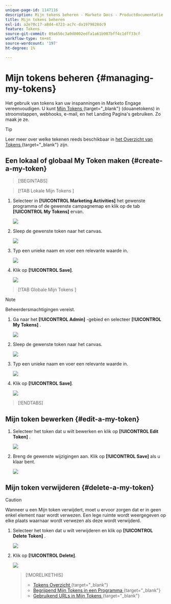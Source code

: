 ```yaml
---
unique-page-id: 1147116
description: Mijn tokens beheren - Marketo Docs - Productdocumentatie
title: Mijn tokens beheren
exl-id: a2e70c17-a8d4-4723-ac7c-da1979828dc9
feature: Tokens
source-git-commit: 09a656c3a0d0002edfa1a61b987bff4c1dff33cf
workflow-type: tm+mt
source-wordcount: '197'
ht-degree: 1%

---
```


# Mijn tokens beheren {#managing-my-tokens}

Het gebruik van tokens kan uw inspanningen in Marketo Engage vereenvoudigen. U kunt [&#x200B; Mijn Tokens &#x200B;](/help/marketo/product-docs/core-marketo-concepts/programs/tokens/understanding-my-tokens-in-a-program.md){target="_blank"} (douanetokens) in stroomstappen, webhooks, e-mail, en het Landing Pagina&#39;s gebruiken. Zo maak je ze.

>[!TIP]
>
>Leer meer over welke tekenen reeds beschikbaar in [&#x200B; het Overzicht van Tokens &#x200B;](/help/marketo/product-docs/demand-generation/landing-pages/personalizing-landing-pages/tokens-overview.md){target="_blank"} zijn.

## Een lokaal of globaal My Token maken {#create-a-my-token}

>[!BEGINTABS]

>[!TAB  Lokale Mijn Tokens ]

1. Selecteer in **[!UICONTROL Marketing Activities]** het gewenste programma of de gewenste campagnemap en klik op de tab **[!UICONTROL My Tokens]** ervan.

   ![](assets/create-a-local-my-token-1.png)

1. Sleep de gewenste token naar het canvas.

   ![](assets/create-a-local-my-token-2.png)

1. Typ een unieke naam en voer een relevante waarde in.

   ![](assets/create-a-local-my-token-3.png)

1. Klik op **[!UICONTROL Save]**.

   ![](assets/create-a-local-my-token-4.png)

>[!TAB  Globale Mijn Tokens ]

>[!NOTE]
>
>Beheerdersmachtigingen vereist.

1. Ga naar het **[!UICONTROL Admin]** -gebied en selecteer **[!UICONTROL My Tokens]** .

   ![](assets/create-a-global-my-token-1.png)

1. Sleep de gewenste token naar het canvas.

   ![](assets/create-a-global-my-token-2.png)

1. Typ een unieke naam en voer een relevante waarde in.

   ![](assets/create-a-global-my-token-3.png)

1. Klik op **[!UICONTROL Save]**.

   ![](assets/create-a-global-my-token-4.png)

>[!ENDTABS]

## Mijn token bewerken {#edit-a-my-token}

1. Selecteer het token dat u wilt bewerken en klik op **[!UICONTROL Edit Token]** .

   ![](assets/edit-a-my-token-1.png)

1. Breng de gewenste wijzigingen aan. Klik op **[!UICONTROL Save]** als u klaar bent.

   ![](assets/edit-a-my-token-2.png)

## Mijn token verwijderen {#delete-a-my-token}

>[!CAUTION]
>
>Wanneer u een Mijn token verwijdert, moet u ervoor zorgen dat er in geen enkel element naar wordt verwezen. Een lege ruimte wordt weergegeven op elke plaats waarnaar wordt verwezen als deze wordt verwijderd.

1. Selecteer het token dat u wilt verwijderen en klik op **[!UICONTROL Delete Token]** .

   ![](assets/delete-a-my-token-1.png)

1. Klik op **[!UICONTROL Delete]**.

   ![](assets/delete-a-my-token-2.png)

   >[!MORELIKETHIS]
   >
   >* [&#x200B; Tokens Overzicht &#x200B;](/help/marketo/product-docs/demand-generation/landing-pages/personalizing-landing-pages/tokens-overview.md){target="_blank"}
   >* [&#x200B; Begrijpend Mijn Tokens in een Programma &#x200B;](/help/marketo/product-docs/core-marketo-concepts/programs/tokens/understanding-my-tokens-in-a-program.md){target="_blank"}
   >* [&#x200B; Gebruikend URLs in Mijn Tokens &#x200B;](/help/marketo/product-docs/email-marketing/general/using-tokens/using-urls-in-my-tokens.md){target="_blank"}
